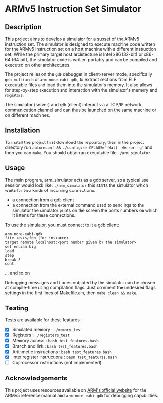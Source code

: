 # ARMv5 Instruction Set Simulator

## Description

This project aims to develop a simulator for a subset of the ARMv5 instruction set. The simulator is designed to execute machine code written for the ARMv5 instruction set on a host machine with a different instruction set. While the primary target host architecture is Intel x86 (32-bit) or x86-64 (64-bit), the simulator code is written portably and can be compiled and executed on other architectures.

The project relies on the `gdb` debugger in client-server mode, specifically `gdb-multiarch` or `arm-none-eabi-gdb`, to extract sections from ELF executable files and load them into the simulator's memory. It also allows for step-by-step execution and interaction with the simulator's memory and registers.

The simulator (server) and `gdb` (client) interact via a TCP/IP network communication channel and can thus be launched on the same machine or on different machines.

## Installation

To install the project first download the repository, then in the project directory run `autoreconf && ./configure CFLAGS='-Wall -Werror -g'` and then you can `make`. You should obtain an executable file `./arm_simulator`.

## Usage

The main program, arm_simulator acts as a gdb server, so a typical use session
would look like:
`./arm_simulator`
this starts the simulator which waits for two kinds of incoming connections:
- a connection from a gdb client
- a connection from the external command used to send irqs to the simulator
the simulator prints on the screen the ports numbers on which it listens for
these connections.

To use the simulator, you must connect to it a gdb client:
```gdb
arm-none-eabi-gdb
file Tests/foo (for instance)
target remote localhost:<port number given by the simulator>
set endian big
load
step
break 8
cont
```
... and so on

Debugging messages and traces outputed by the simulator can be chosen at
compile-time using compilation flags. Just comment the undesired flags settings
in the first lines of Makefile.am, then `make clean && make`.

## Testing

Tests are available for these features :
- [X] Simulated memory : `./memory_test`
- [X] Registers : `./registers_test`
- [X] Memory access : `bash test_features.bash`
- [X] Branch and link : `bash test_features.bash`
- [X] Arithmetic instructions : `bash test_features.bash`
- [X] Inter register instructions : `bash test_features.bash`
- [ ] Coprocessor instructions (not implemented)

## Acknowledgements

This project uses resources available on [ARM's official website](https://www.arm.com) for the ARMv5 reference manual and `arm-none-eabi-gdb` for debugging capabilities.
